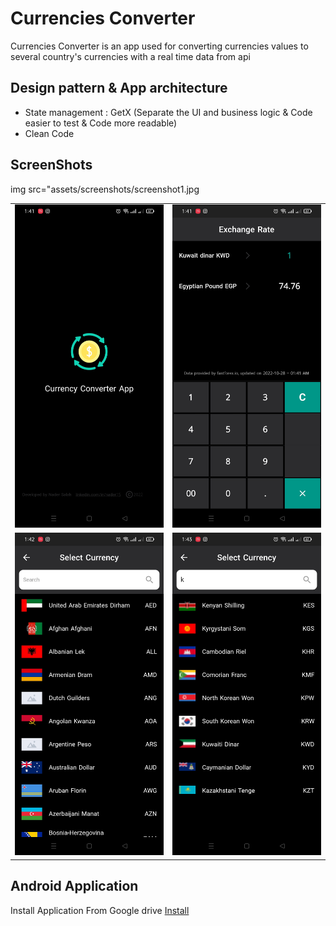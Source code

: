 # Currencies Converter

Currencies Converter is an app used for converting currencies values to several country's currencies with a real time data from api

## Design pattern & App architecture

- State management : GetX (Separate the UI and business logic & Code easier to test & Code more readable)
- Clean Code

## ScreenShots

img src="assets/screenshots/screenshot1.jpg

<table>
    <tr>
        <td><img src="assets/screenshots/screenshot1.jpg" width="300" /></td>
        <td><img src="assets/screenshots/screenshot2.jpg" width="300" /></td>
    </tr>
    <tr>
        <td><img src="assets/screenshots/screenshot3.jpg" width="300" /></td>
        <td><img src="assets/screenshots/screenshot4.jpg" width="300" /></td>
    </tr>
</table>

## Android Application

Install Application From Google drive [Install](https://drive.google.com/file/d/1YwoeDQj7dYnig7R5fNAcPR6H_oEusUnR/view?usp=sharing)
